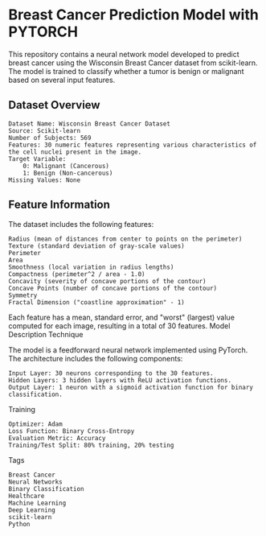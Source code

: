 # Breast Cancer Prediction Model with PYTORCH

This repository contains a neural network model developed to predict breast cancer using the Wisconsin Breast Cancer dataset from scikit-learn. The model is trained to classify whether a tumor is benign or malignant based on several input features.

## Dataset Overview

    Dataset Name: Wisconsin Breast Cancer Dataset
    Source: Scikit-learn
    Number of Subjects: 569
    Features: 30 numeric features representing various characteristics of the cell nuclei present in the image.
    Target Variable:
        0: Malignant (Cancerous)
        1: Benign (Non-cancerous)
    Missing Values: None

## Feature Information

The dataset includes the following features:

    Radius (mean of distances from center to points on the perimeter)
    Texture (standard deviation of gray-scale values)
    Perimeter
    Area
    Smoothness (local variation in radius lengths)
    Compactness (perimeter^2 / area - 1.0)
    Concavity (severity of concave portions of the contour)
    Concave Points (number of concave portions of the contour)
    Symmetry
    Fractal Dimension ("coastline approximation" - 1)

Each feature has a mean, standard error, and "worst" (largest) value computed for each image, resulting in a total of 30 features.
Model Description
Technique

The model is a feedforward neural network implemented using PyTorch. The architecture includes the following components:

    Input Layer: 30 neurons corresponding to the 30 features.
    Hidden Layers: 3 hidden layers with ReLU activation functions.
    Output Layer: 1 neuron with a sigmoid activation function for binary classification.

Training

    Optimizer: Adam
    Loss Function: Binary Cross-Entropy
    Evaluation Metric: Accuracy
    Training/Test Split: 80% training, 20% testing

Tags

    Breast Cancer
    Neural Networks
    Binary Classification
    Healthcare
    Machine Learning
    Deep Learning
    scikit-learn
    Python
